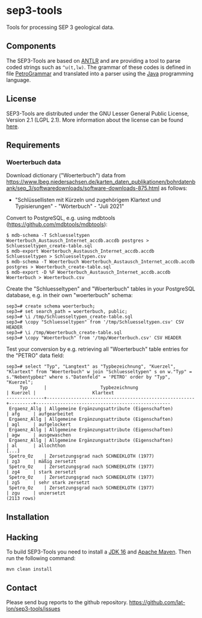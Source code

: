 # sep3-tools
Tools for processing SEP 3 geological data.

## Components
The SEP3-Tools are based on [ANTLR](https://www.antlr.org/) and are providing a tool to parse coded strings such as `^u(t,lw)`. The grammar of these codes is defined in file [PetroGrammar](https://github.com/lat-lon/sep3-tools/blob/main/src/main/antlr4/org/sep3tools/gen/PetroGrammar.g4) and translated into a parser using the [Java](https://www.java.com) programming language. 

## License
SEP3-Tools are distributed under the GNU Lesser General Public License, Version 2.1 (LGPL 2.1). More information about the license can be found [here](https://github.com/lat-lon/sep3-tools/blob/main/LICENSE). 

## Requirements

### Woerterbuch data

Download dictionary ("Woerterbuch") data from https://www.lbeg.niedersachsen.de/karten_daten_publikationen/bohrdatenbank/sep_3/softwaredownloads/software-downloads-875.html as follows:

- "Schlüssellisten mit Kürzeln und zugehörigem Klartext und Typisierungen" - "Wörterbuch" - "Juli 2021"

Convert to PostgreSQL, e.g. using mdbtools (https://github.com/mdbtools/mdbtools):

```
$ mdb-schema -T Schluesseltypen Woerterbuch_Austausch_Internet_accdb.accdb postgres > Schluesseltypen_create-table.sql
$ mdb-export Woerterbuch_Austausch_Internet_accdb.accdb Schluesseltypen > Schluesseltypen.csv
$ mdb-schema -T Woerterbuch Woerterbuch_Austausch_Internet_accdb.accdb postgres > Woerterbuch_create-table.sql
$ mdb-export -D %F Woerterbuch_Austausch_Internet_accdb.accdb Woerterbuch > Woerterbuch.csv
```

Create the "Schluesseltypen" and "Woerterbuch" tables in your PostgreSQL database, e.g. in their own "woerterbuch" schema:

```
sep3=# create schema woerterbuch;
sep3=# set search_path = woerterbuch, public;
sep3=# \i /tmp/Schluesseltypen_create-table.sql
sep3=# \copy "Schluesseltypen" from '/tmp/Schluesseltypen.csv' CSV HEADER
sep3=# \i /tmp/Woerterbuch_create-table.sql
sep3=# \copy "Woerterbuch" from '/tmp/Woerterbuch.csv' CSV HEADER
```

Test your conversion by e.g. retrieving all "Woerterbuch" table entries for the "PETRO" data field:

```
sep3=# select "Typ", "Langtext" as "Typbezeichnung", "Kuerzel", "Klartext" from "Woerterbuch" w join "Schluesseltypen" s on w."Typ" = s."Nebentypbez" where s."Datenfeld" = 'PETRO' order by "Typ", "Kuerzel";
     Typ      |                    Typbezeichnung                     | Kuerzel |                     Klartext                     
--------------+-------------------------------------------------------+---------+--------------------------------------------------
 Ergaenz_Allg | Allgemeine Ergänzungsattribute (Eigenschaften)        | afg     | aufgearbeitet
 Ergaenz_Allg | Allgemeine Ergänzungsattribute (Eigenschaften)        | agl     | aufgelockert
 Ergaenz_Allg | Allgemeine Ergänzungsattribute (Eigenschaften)        | agw     | ausgewaschen
 Ergaenz_Allg | Allgemeine Ergänzungsattribute (Eigenschaften)        | al      | allochthon
[...]
 Spetro_Oz    | Zersetzungsgrad nach SCHNEEKLOTH (1977)               | zg3     | mäßig zersetzt
 Spetro_Oz    | Zersetzungsgrad nach SCHNEEKLOTH (1977)               | zg4     | stark zersetzt
 Spetro_Oz    | Zersetzungsgrad nach SCHNEEKLOTH (1977)               | zg5     | sehr stark zersetzt
 Spetro_Oz    | Zersetzungsgrad nach SCHNEEKLOTH (1977)               | zgu     | unzersetzt
(2113 rows)
```

## Installation

## Hacking
To build SEP3-Tools you need to install a [JDK 16](https://adoptium.net/?variant=openjdk16&jvmVariant=hotspot) and [Apache Maven](https://maven.apache.org/).
Then run the following command:

```
mvn clean install
```

## Contact

Please send bug reports to the github repository.
https://github.com/lat-lon/sep3-tools/issues
